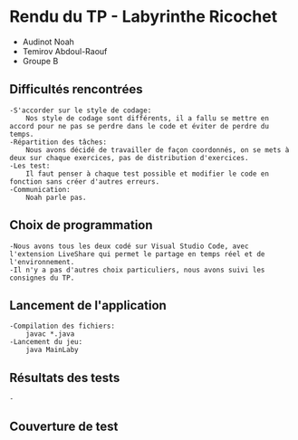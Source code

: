 # Rendu du TP - Labyrinthe Ricochet

- Audinot Noah
- Temirov Abdoul-Raouf
- Groupe B


## Difficultés rencontrées
    -S'accorder sur le style de codage: 
        Nos style de codage sont différents, il a fallu se mettre en accord pour ne pas se perdre dans le code et éviter de perdre du temps.
    -Répartition des tâches:
        Nous avons décidé de travailler de façon coordonnés, on se mets à deux sur chaque exercices, pas de distribution d'exercices.
    -Les test:
        Il faut penser à chaque test possible et modifier le code en fonction sans créer d'autres erreurs.
    -Communication:
        Noah parle pas.


## Choix de programmation
    -Nous avons tous les deux codé sur Visual Studio Code, avec l'extension LiveShare qui permet le partage en temps réel et de l'environnement.
    -Il n'y a pas d'autres choix particuliers, nous avons suivi les consignes du TP.


## Lancement de l'application
    -Compilation des fichiers: 
        javac *.java
    -Lancement du jeu:
        java MainLaby


## Résultats des tests
    -

## Couverture de test
    